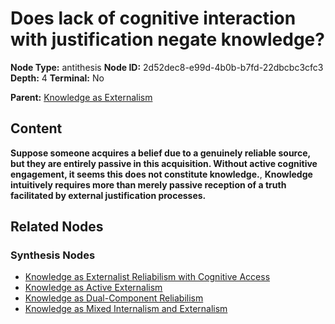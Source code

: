 # Does lack of cognitive interaction with justification negate knowledge?

**Node Type:** antithesis
**Node ID:** 2d52dec8-e99d-4b0b-b7fd-22dbcbc3cfc3
**Depth:** 4
**Terminal:** No

**Parent:** [Knowledge as Externalism](knowledge-as-externalism-synthesis-c26a5cc8-607f-4e78-b201-1e5af13eb3d5.md)

## Content

**Suppose someone acquires a belief due to a genuinely reliable source, but they are entirely passive in this acquisition. Without active cognitive engagement, it seems this does not constitute knowledge.**, **Knowledge intuitively requires more than merely passive reception of a truth facilitated by external justification processes.**

## Related Nodes

### Synthesis Nodes

- [Knowledge as Externalist Reliabilism with Cognitive Access](knowledge-as-externalist-reliabilism-with-cognitive-access-synthesis-c0cd888b-e5f3-4f9f-9c6c-e7c38fcbfd41.md)
- [Knowledge as Active Externalism](knowledge-as-active-externalism-synthesis-e30e9e2c-900a-49a0-8260-17e457a0e5c5.md)
- [Knowledge as Dual-Component Reliabilism](knowledge-as-dual-component-reliabilism-synthesis-69393f3c-8bd0-4de1-8981-b7ffcd3f4b20.md)
- [Knowledge as Mixed Internalism and Externalism](knowledge-as-mixed-internalism-and-externalism-synthesis-a8f698e4-9200-4bd3-acb2-bfb6a7e83d94.md)
